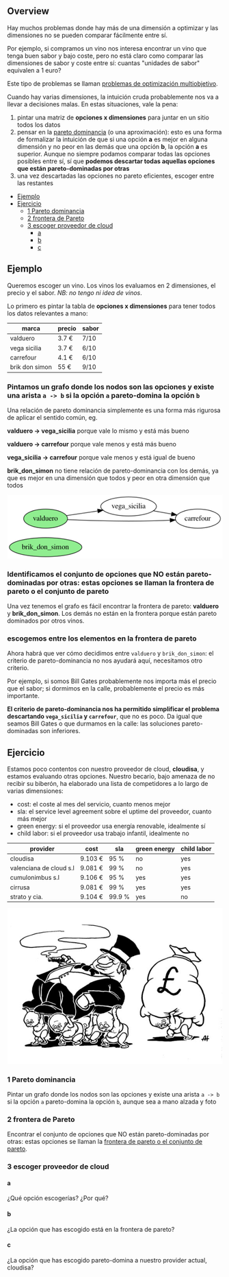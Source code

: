 ## Overview

Hay muchos problemas donde hay más de una dimensión a optimizar y las dimensiones no se pueden comparar fácilmente entre sí.

Por ejemplo, si compramos un vino nos interesa encontrar un vino que tenga buen sabor y bajo coste, pero no está claro como comparar las dimensiones de sabor y coste entre sí: cuantas "unidades de sabor" equivalen a 1 euro?

Este tipo de problemas se llaman [problemas de optimización multiobjetivo](https://en.wikipedia.org/wiki/Multi-objective_optimization).

Cuando hay varias dimensiones, la intuición cruda probablemente nos va a llevar a decisiones malas. En estas situaciones, vale la pena:
1. pintar una matriz de **opciones x dimensiones** para juntar en un sitio todos los datos
2. pensar en la [pareto dominancia](https://en.wikipedia.org/wiki/Pareto_efficiency) (o una aproximación): esto es una forma de formalizar la intuición de que si una opción **a** es mejor en alguna dimensión y no peor en las demás que una opción **b**, la opción **a** es superior. Aunque no siempre podamos comparar todas las opciones posibles entre sí, sí que **podemos descartar todas aquellas opciones que están pareto-dominadas por otras**
3. una vez descartadas las opciones no pareto eficientes, escoger entre las restantes

* [Ejemplo](#ejemplo)
* [Ejercicio](#ejercicio)
  * [1 Pareto dominancia](#1-pareto-dominancia)
  * [2 frontera de Pareto](#2-frontera-de-pareto)
  * [3 escoger proveedor de cloud](#3-escoger-proveedor-de-cloud)
    * [a](#a)
    * [b](#b)
    * [c](#c)

## Ejemplo

Queremos escoger un vino. Los vinos los evaluamos en 2 dimensiones, el precio y el sabor. *NB: no tengo ni idea de vinos*.

Lo primero es pintar la tabla de **opciones x dimensiones** para tener todos los datos relevantes a mano:

| marca | precio | sabor |
| ----- | ------ | ----- |
| valduero | 3.7 € | 7/10 |
| vega sicilia | 3.7 € | 6/10 |
| carrefour | 4.1 € | 6/10 |
| brik don simon | 55 € | 9/10 |

### Pintamos un grafo donde los nodos son las opciones y existe una arista `a -> b` si la opción `a` pareto-domina la opción `b`

Una relación de pareto dominancia simplemente es una forma más rigurosa de aplicar el sentido común, eg.

**valduero -> vega_sicilia** porque vale lo mismo y está más bueno

**valduero -> carrefour** porque vale menos y está más bueno

**vega_sicilia -> carrefour** porque vale menos y está igual de bueno

**brik_don_simon** no tiene relación de pareto-dominancia con los demás, ya que es mejor en una dimensión que todos y peor en otra dimensión que todos

![ejemplo.gv](ejemplo.gv.png)

### Identificamos el conjunto de opciones que NO están pareto-dominadas por otras: estas opciones se llaman la frontera de pareto o el conjunto de pareto

Una vez tenemos el grafo es fácil encontrar la frontera de pareto: **valduero** y **brik_don_simon**. Los demás no están en la frontera porque están pareto dominados por otros vinos.

### escogemos entre los elementos en la frontera de pareto

Ahora habrá que ver cómo decidimos entre `valduero` y `brik_don_simon`: el criterio de pareto-dominancia no nos ayudará aquí, necesitamos otro criterio.

Por ejemplo, si somos Bill Gates probablemente nos importa más el precio que el sabor; si dormimos en la calle, probablemente el precio es más importante.

**El criterio de pareto-dominancia nos ha permitido simplificar el problema descartando `vega_sicilia` y `carrefour`**, que no es poco. Da igual que seamos Bill Gates o que durmamos en la calle: las soluciones pareto-dominadas son inferiores.

## Ejercicio

Estamos poco contentos con nuestro proveedor de cloud, **cloudisa**, y estamos evaluando otras opciones. Nuestro becario, bajo amenaza de no recibir su biberón, ha elaborado una lista de competidores a lo largo de varias dimensiones:

* cost: el coste al mes del servicio, cuanto menos mejor
* sla: el service level agreement sobre el uptime del proveedor, cuanto más mejor
* green energy: si el proveedor usa energía renovable, idealmente sí
* child labor: si el proveedor usa trabajo infantil, idealmente no

| provider | cost | sla | green energy | child labor |
| -------- | ---- | --- | ------------ | ----------- |
| cloudisa | 9.103 € | 95 % | no | yes |
| valenciana de cloud s.l | 9.081 € | 99 % | no | yes |
| cumulonimbus s.l | 9.106 € | 95 % | yes | yes |
| cirrusa | 9.081 € | 99 % | yes | yes |
| strato y cia. | 9.104 € | 99.9 % | yes | no |

![Child-Labour](Child-Labour.jpeg)

### 1 Pareto dominancia

Pintar un grafo donde los nodos son las opciones y existe una arista `a -> b` si la opción `a` pareto-domina la opción `b`, aunque sea a mano alzada y foto

### 2 frontera de Pareto

Encontrar el conjunto de opciones que NO están pareto-dominadas por otras: estas opciones se llaman la [frontera de pareto o el conjunto de pareto](https://en.wikipedia.org/wiki/Pareto_efficiency#Pareto_frontier).

### 3 escoger proveedor de cloud

#### a

¿Qué opción escogerías? ¿Por qué?

#### b

¿La opción que has escogido está en la frontera de pareto?

#### c

¿La opción que has escogido pareto-domina a nuestro provider actual, cloudisa?
